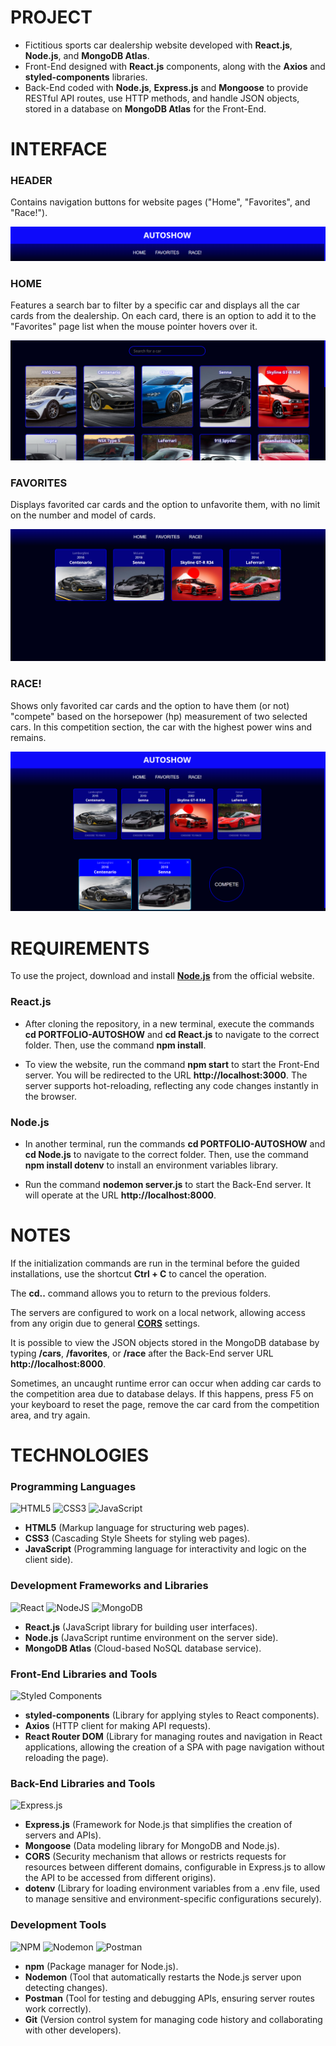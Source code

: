# PROJECT
- Fictitious sports car dealership website developed with **React.js**, **Node.js**, and **MongoDB Atlas**.
- Front-End designed with **React.js** components, along with the **Axios** and **styled-components** libraries.
- Back-End coded with **Node.js**, **Express.js** and **Mongoose** to provide RESTful API routes, use HTTP methods, and handle JSON objects, stored in a database on **MongoDB Atlas** for the Front-End.



###
# INTERFACE
### HEADER
Contains navigation buttons for website pages ("Home", "Favorites", and "Race!").

![Header](/React.js/public/Autoshow%20-%20Header.png)

### HOME
Features a search bar to filter by a specific car and displays all the car cards from the dealership. On each card, there is an option to add it to the "Favorites" page list when the mouse pointer hovers over it.

![Home](/React.js/public/Autoshow%20-%20Home.png)

### FAVORITES
Displays favorited car cards and the option to unfavorite them, with no limit on the number and model of cards.

![Favorites](/React.js/public/Autoshow%20-%20Favorites.png)

### RACE!
Shows only favorited car cards and the option to have them (or not) "compete" based on the horsepower (hp) measurement of two selected cars. In this competition section, the car with the highest power wins and remains.

![Race](/React.js/public/Autoshow%20-%20Race.png)



###
# REQUIREMENTS
To use the project, download and install [**Node.js**](https://nodejs.org/en) from the official website.

### React.js
- After cloning the repository, in a new terminal, execute the commands **cd PORTFOLIO-AUTOSHOW** and **cd React.js** to navigate to the correct folder. Then, use the command **npm install**.

- To view the website, run the command **npm start** to start the Front-End server. You will be redirected to the URL **http://localhost:3000**. The server supports hot-reloading, reflecting any code changes instantly in the browser.

### Node.js
- In another terminal, run the commands **cd PORTFOLIO-AUTOSHOW** and **cd Node.js** to navigate to the correct folder. Then, use the command **npm install dotenv** to install an environment variables library.

- Run the command **nodemon server.js** to start the Back-End server. It will operate at the URL **http://localhost:8000**.



###
# NOTES
If the initialization commands are run in the terminal before the guided installations, use the shortcut **Ctrl + C** to cancel the operation.

The **cd..** command allows you to return to the previous folders.

The servers are configured to work on a local network, allowing access from any origin due to general [**CORS**](https://developer.mozilla.org/en-US/docs/Web/HTTP/CORS) settings.

It is possible to view the JSON objects stored in the MongoDB database by typing **/cars**, **/favorites**, or **/race** after the Back-End server URL **http://localhost:8000**.

Sometimes, an uncaught runtime error can occur when adding car cards to the competition area due to database delays. If this happens, press F5 on your keyboard to reset the page, remove the car card from the competition area, and try again.



###
# TECHNOLOGIES
### Programming Languages
![HTML5](https://img.shields.io/badge/html5-%23E34F26.svg?style=for-the-badge&logo=html5&logoColor=white)
![CSS3](https://img.shields.io/badge/css3-%231572B6.svg?style=for-the-badge&logo=css3&logoColor=white)
![JavaScript](https://img.shields.io/badge/javascript-%23323330.svg?style=for-the-badge&logo=javascript&logoColor=%23F7DF1E)
- **HTML5** (Markup language for structuring web pages).
- **CSS3** (Cascading Style Sheets for styling web pages).
- **JavaScript** (Programming language for interactivity and logic on the client side).

### Development Frameworks and Libraries
![React](https://img.shields.io/badge/react-%2320232a.svg?style=for-the-badge&logo=react&logoColor=%2361DAFB)
![NodeJS](https://img.shields.io/badge/node.js-6DA55F?style=for-the-badge&logo=node.js&logoColor=white)
![MongoDB](https://img.shields.io/badge/MongoDB-%234ea94b.svg?style=for-the-badge&logo=mongodb&logoColor=white)
- **React.js** (JavaScript library for building user interfaces).
- **Node.js** (JavaScript runtime environment on the server side).
- **MongoDB Atlas** (Cloud-based NoSQL database service).
  
### Front-End Libraries and Tools
![Styled Components](https://img.shields.io/badge/styled--components-DB7093?style=for-the-badge&logo=styled-components&logoColor=white)
- **styled-components** (Library for applying styles to React components).
- **Axios** (HTTP client for making API requests).
- **React Router DOM** (Library for managing routes and navigation in React applications, allowing the creation of a SPA with page navigation without reloading the page).

### Back-End Libraries and Tools
![Express.js](https://img.shields.io/badge/express.js-%23404d59.svg?style=for-the-badge&logo=express&logoColor=%2361DAFB)

- **Express.js** (Framework for Node.js that simplifies the creation of servers and APIs).
- **Mongoose** (Data modeling library for MongoDB and Node.js).
- **CORS** (Security mechanism that allows or restricts requests for resources between different domains, configurable in Express.js to allow the API to be accessed from different origins).
- **dotenv** (Library for loading environment variables from a .env file, used to manage sensitive and environment-specific configurations securely).

### Development Tools
![NPM](https://img.shields.io/badge/NPM-%23CB3837.svg?style=for-the-badge&logo=npm&logoColor=white)
![Nodemon](https://img.shields.io/badge/NODEMON-%23323330.svg?style=for-the-badge&logo=nodemon&logoColor=%BBDEAD)
![Postman](https://img.shields.io/badge/Postman-FF6C37?style=for-the-badge&logo=postman&logoColor=white)
- **npm** (Package manager for Node.js).
- **Nodemon** (Tool that automatically restarts the Node.js server upon detecting changes).
- **Postman** (Tool for testing and debugging APIs, ensuring server routes work correctly).
- **Git** (Version control system for managing code history and collaborating with other developers).
